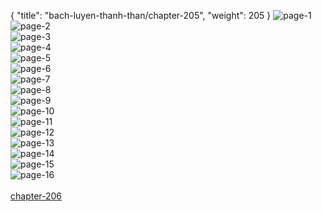 { "title": "bach-luyen-thanh-than/chapter-205", "weight": 205 }
<img src="bach-luyen-thanh-than_0205_01-36ea8ca99bccdd6d233df18dbbe51003.webp" alt="page-1" origin="http://1.bp.blogspot.com/-E0pSp8snWuM/WpoWTCgeO-I/AAAAAAAAJ1M/B-hk0_8hFWwQfIX-AvDF-LFxptJGAzGqQCLcBGAs/s1600/2.jpg?imgmax=0"><br/>
<img src="bach-luyen-thanh-than_0205_02-0d5fb3fc5b8c6d76b575946cdd1152f6.webp" alt="page-2" origin="http://1.bp.blogspot.com/-SCGkxjZKcls/WpoWTr9uEGI/AAAAAAAAJ1U/MkPAS0P_7Dok-ZcSNFeECl7znTsAVZ5MgCLcBGAs/s1600/3.jpg?imgmax=0"><br/>
<img src="bach-luyen-thanh-than_0205_03-e71584b39480f4accbdcea975744459a.webp" alt="page-3" origin="http://1.bp.blogspot.com/-4E2ong00nu8/WpoWUPZAKtI/AAAAAAAAJ1Y/owRFpy32_FcJz9q1UTKkAZooZLp9-rcbgCLcBGAs/s1600/4.jpg?imgmax=0"><br/>
<img src="bach-luyen-thanh-than_0205_04-4667951b388d7cbbd7d89bdeebf24421.webp" alt="page-4" origin="http://1.bp.blogspot.com/-yA5RoKt0pTU/WpoWUQQUC9I/AAAAAAAAJ1g/U1BlXTRf_L4ZxmqTKGOez5ZVIyP4X4EWQCLcBGAs/s1600/5.jpg?imgmax=0"><br/>
<img src="bach-luyen-thanh-than_0205_05-d379ae3803dc761a0d365a94ae0bc0f5.webp" alt="page-5" origin="http://1.bp.blogspot.com/-LGrJiRJ8U3o/WpoWUQDY9vI/AAAAAAAAJ1c/Vps904VceZoCVXaB9BQid22giXm1COWKwCLcBGAs/s1600/6.jpg?imgmax=0"><br/>
<img src="bach-luyen-thanh-than_0205_06-5dfed9e1cbc717461058883bd4ce64dc.webp" alt="page-6" origin="http://1.bp.blogspot.com/-QQ7qr7lQO6M/WpoWU8b3QJI/AAAAAAAAJ1k/HQFpsI_R9a44QxVzFQtLe6DMiKirKKhHgCLcBGAs/s1600/7.jpg?imgmax=0"><br/>
<img src="bach-luyen-thanh-than_0205_07-16775ea10fee16c30992eed8ea57edf2.webp" alt="page-7" origin="http://1.bp.blogspot.com/-ydh4-rOi7bs/WpoWVEGj3WI/AAAAAAAAJ1o/ILI_0GIYb3MGgjOkseLWl7EmAcLs7mw7QCLcBGAs/s1600/8.jpg?imgmax=0"><br/>
<img src="bach-luyen-thanh-than_0205_08-1b5e307731a20b79ec2da4cb10545192.webp" alt="page-8" origin="http://1.bp.blogspot.com/-_FANhNdvd6o/WpoWVdPssSI/AAAAAAAAJ1s/nH1l2A-Ps9klkpfLxWXEWU-tZU0FbduWgCLcBGAs/s1600/9.jpg?imgmax=0"><br/>
<img src="bach-luyen-thanh-than_0205_09-71d203a24e562947589ef9e9d0755495.webp" alt="page-9" origin="http://1.bp.blogspot.com/-6f_LgvjR6ro/WpoWQ4epTQI/AAAAAAAAJ00/nCx2GPWdDlQQoQHC1SNW8Vbkz4j5MvoiACLcBGAs/s1600/10.jpg?imgmax=0"><br/>
<img src="bach-luyen-thanh-than_0205_10-57a459fe46e9c6b0235a5963d2d4a180.webp" alt="page-10" origin="http://1.bp.blogspot.com/-XiMxKXyyeNM/WpoWQ0kUgtI/AAAAAAAAJ04/Np529huxiVsnrEHzcH8gje-OlaVfVUCFwCLcBGAs/s1600/11.jpg?imgmax=0"><br/>
<img src="bach-luyen-thanh-than_0205_11-4cd1175f14d757e41e70c708edf79b78.webp" alt="page-11" origin="http://1.bp.blogspot.com/-bXH5k4Ezds8/WpoWQySWgtI/AAAAAAAAJ0w/qsCc9Iqf7xk_0zHKt1blPBVpRXfqLEQUACLcBGAs/s1600/12.jpg?imgmax=0"><br/>
<img src="bach-luyen-thanh-than_0205_12-734938e4952f1089e53955a14412a2fc.webp" alt="page-12" origin="http://1.bp.blogspot.com/-L0x6a5qP_1o/WpoWSMOl4mI/AAAAAAAAJ08/CyRv4Kc--NopPE74xqjJvQyM-DsNMrqogCLcBGAs/s1600/13.jpg?imgmax=0"><br/>
<img src="bach-luyen-thanh-than_0205_13-d3db9dbaefa17521ccbd42afba740249.webp" alt="page-13" origin="http://1.bp.blogspot.com/-1-8lnes1Gak/WpoWSRcttmI/AAAAAAAAJ1E/FkHWJ_vK9s0sEn0kEp7sPc0l5WsEua-PgCLcBGAs/s1600/14.jpg?imgmax=0"><br/>
<img src="bach-luyen-thanh-than_0205_14-28059cb6364f534bf4e663c1e8e2ac28.webp" alt="page-14" origin="http://1.bp.blogspot.com/-o5p6uijI_qA/WpoWSbp_vuI/AAAAAAAAJ1A/Pud5N7UoD5w9mcq77b8FbwGvMXA_49wswCLcBGAs/s1600/15.jpg?imgmax=0"><br/>
<img src="bach-luyen-thanh-than_0205_15-2595f69361f6958c273884d0bffffdf2.webp" alt="page-15" origin="http://1.bp.blogspot.com/-CxNI6iA4RXA/WpoWS1-ZMVI/AAAAAAAAJ1I/oNKLvuc-MMU62Kxmfy7cfOHchm9xhcdugCLcBGAs/s1600/16.jpg?imgmax=0"><br/>
<img src="bach-luyen-thanh-than_0205_16-1000x1399-301623cc2587cd5b9cbc8adca8bcabad.webp" alt="page-16" origin="http://1.bp.blogspot.com/-jiNONGRvSvc/WpoWTaJbkjI/AAAAAAAAJ1Q/KlDJu5cg0WkrxAuess1DhfRcpFbqh7IvQCLcBGAs/s1600/17.jpg?imgmax=0"><br/>
<br/><a class="nextchap" href="/bach-luyen-thanh-than/chapter-206">chapter-206</a>
